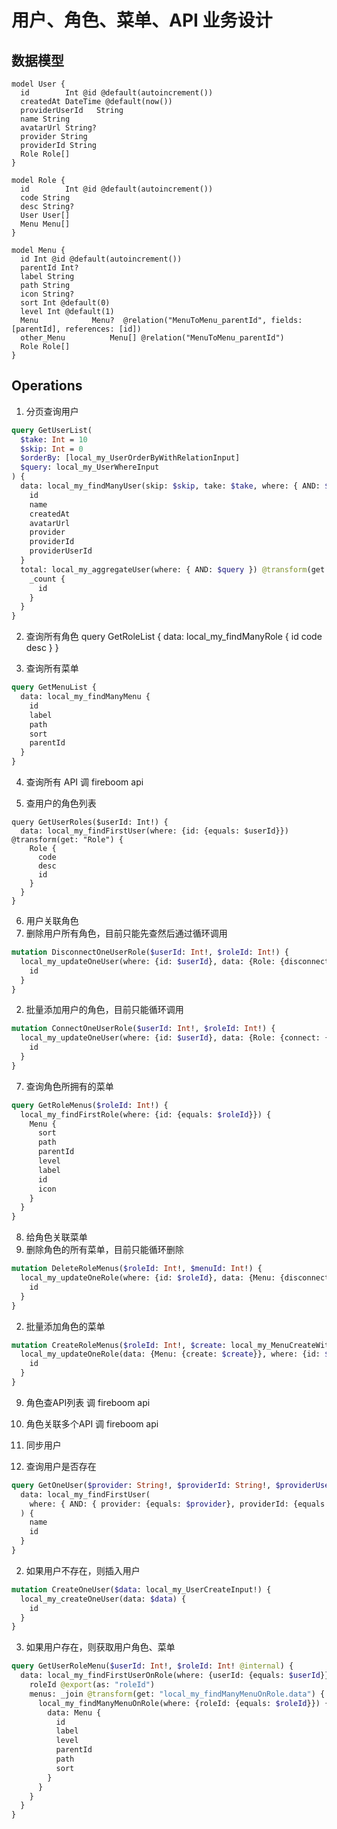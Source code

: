 # 用户、角色、菜单、API 业务设计

## 数据模型

```prisma
model User {
  id        Int @id @default(autoincrement())
  createdAt DateTime @default(now())
  providerUserId   String
  name String
  avatarUrl String?
  provider String
  providerId String
  Role Role[]
}

model Role {
  id        Int @id @default(autoincrement())
  code String
  desc String?
  User User[]
  Menu Menu[]
}

model Menu {
  id Int @id @default(autoincrement())
  parentId Int?
  label String
  path String
  icon String?
  sort Int @default(0)
  level Int @default(1)
  Menu            Menu?  @relation("MenuToMenu_parentId", fields: [parentId], references: [id])
  other_Menu          Menu[] @relation("MenuToMenu_parentId")
  Role Role[]
}
```

## Operations

1. 分页查询用户

```graphql
query GetUserList(
  $take: Int = 10
  $skip: Int = 0
  $orderBy: [local_my_UserOrderByWithRelationInput]
  $query: local_my_UserWhereInput
) {
  data: local_my_findManyUser(skip: $skip, take: $take, where: { AND: $query }, orderBy: $orderBy) {
    id
    name
    createdAt
    avatarUrl
    provider
    providerId
    providerUserId
  }
  total: local_my_aggregateUser(where: { AND: $query }) @transform(get: "_count.id") {
    _count {
      id
    }
  }
}
```

2. 查询所有角色
query GetRoleList {
  data: local_my_findManyRole {
    id
    code
    desc
  }
}

3. 查询所有菜单

```graphql
query GetMenuList {
  data: local_my_findManyMenu {
    id
    label
    path
    sort
    parentId
  }
}
```

4. 查询所有 API
  调 fireboom api

5. 查用户的角色列表

```grahpql
query GetUserRoles($userId: Int!) {
  data: local_my_findFirstUser(where: {id: {equals: $userId}}) @transform(get: "Role") {
    Role {
      code
      desc
      id
    }
  }
}
```

6. 用户关联角色
  1. 删除用户所有角色，目前只能先查然后通过循环调用

  ```graphql
  mutation DisconnectOneUserRole($userId: Int!, $roleId: Int!) {
    local_my_updateOneUser(where: {id: $userId}, data: {Role: {disconnect: {id: $roleId}}}) {
      id
    }
  }
  ```

  2. 批量添加用户的角色，目前只能循环调用

  ```graphql
  mutation ConnectOneUserRole($userId: Int!, $roleId: Int!) {
    local_my_updateOneUser(where: {id: $userId}, data: {Role: {connect: {id: $roleId}}}) {
      id
    }
  }
  ```

7. 查询角色所拥有的菜单

```graphql
query GetRoleMenus($roleId: Int!) {
  local_my_findFirstRole(where: {id: {equals: $roleId}}) {
    Menu {
      sort
      path
      parentId
      level
      label
      id
      icon
    }
  }
}
```

8. 给角色关联菜单
  1. 删除角色的所有菜单，目前只能循环删除
  ```graphql
  mutation DeleteRoleMenus($roleId: Int!, $menuId: Int!) {
    local_my_updateOneRole(where: {id: $roleId}, data: {Menu: {disconnect: {id: $menuId}}}) {
      id
    }
  }

  ```
  2. 批量添加角色的菜单

  ```graphql
  mutation CreateRoleMenus($roleId: Int!, $create: local_my_MenuCreateWithoutRoleInput) {
    local_my_updateOneRole(data: {Menu: {create: $create}}, where: {id: $roleId}) {
      id
    }
  }
  ```

9. 角色查API列表
  调 fireboom api

10. 角色关联多个API
  调 fireboom api

11. 同步用户
  1. 查询用户是否存在

  ```graphql
  query GetOneUser($provider: String!, $providerId: String!, $providerUserId: String!) {
    data: local_my_findFirstUser(
      where: { AND: { provider: {equals: $provider}, providerId: {equals: $providerId}, providerUserId: {equals: $providerUserId}}}
    ) {
      name
      id
    }
  }
  ```

  2. 如果用户不存在，则插入用户

  ```graphql
  mutation CreateOneUser($data: local_my_UserCreateInput!) {
    local_my_createOneUser(data: $data) {
      id
    }
  }
  ```

  3. 如果用户存在，则获取用户角色、菜单

  ```graphql
  query GetUserRoleMenu($userId: Int!, $roleId: Int! @internal) {
    data: local_my_findFirstUserOnRole(where: {userId: {equals: $userId}}) {
      roleId @export(as: "roleId")
      menus: _join @transform(get: "local_my_findManyMenuOnRole.data") {
        local_my_findManyMenuOnRole(where: {roleId: {equals: $roleId}}) {
          data: Menu {
            id
            label
            level
            parentId
            path
            sort
          }
        }
      }
    }
  }
  ```